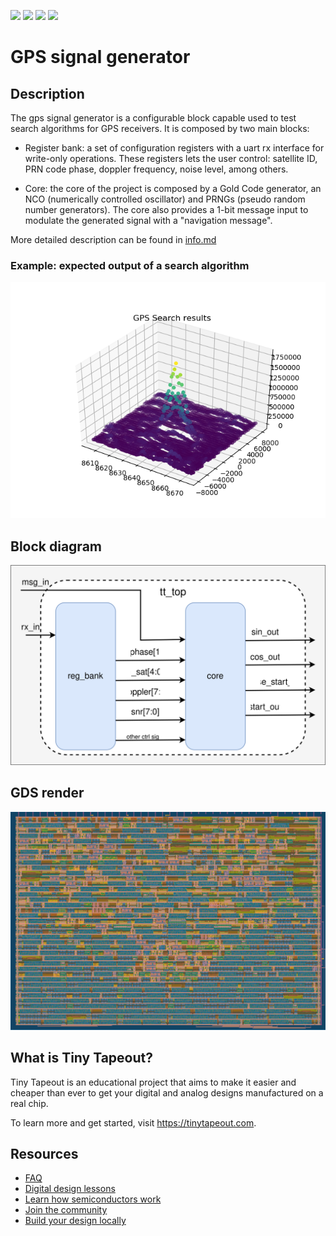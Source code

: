 ![](../../workflows/gds/badge.svg) ![](../../workflows/docs/badge.svg) ![](../../workflows/test/badge.svg) ![](../../workflows/fpga/badge.svg)

# GPS signal generator

## Description

The gps signal generator is a configurable block capable used to test search algorithms for GPS receivers. It is composed by two main blocks:

- Register bank: a set of configuration registers with a uart rx interface for write-only  operations. These registers lets the user control: satellite ID, PRN code phase, doppler frequency, noise level, among others.

- Core: the core of the project is composed by a Gold Code generator, an NCO (numerically controlled oscillator) and PRNGs (pseudo random number generators). The core also provides a 1-bit message input to modulate the generated signal with a "navigation message".

More detailed description can be found in [info.md](./docs/info.md)

### Example: expected output of a search algorithm

![search_example](./docs/search_example.png)

## Block diagram

![block_diagram](./docs/gps_gen_bd.drawio.svg)

## GDS render

![render](./docs/gds_render.png)

## What is Tiny Tapeout?

Tiny Tapeout is an educational project that aims to make it easier and cheaper than ever to get your digital and analog designs manufactured on a real chip.

To learn more and get started, visit https://tinytapeout.com.

## Resources

- [FAQ](https://tinytapeout.com/faq/)
- [Digital design lessons](https://tinytapeout.com/digital_design/)
- [Learn how semiconductors work](https://tinytapeout.com/siliwiz/)
- [Join the community](https://tinytapeout.com/discord)
- [Build your design locally](https://docs.google.com/document/d/1aUUZ1jthRpg4QURIIyzlOaPWlmQzr-jBn3wZipVUPt4)
